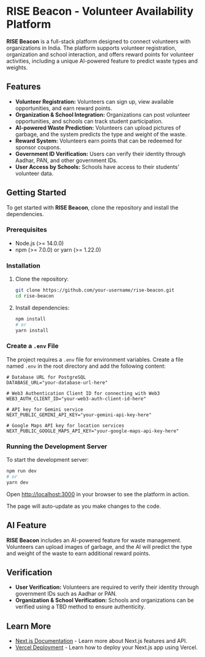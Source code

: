 # RISE Beacon - Volunteer Availability Platform

**RISE Beacon** is a full-stack platform designed to connect volunteers with organizations in India. The platform supports volunteer registration, organization and school interaction, and offers reward points for volunteer activities, including a unique AI-powered feature to predict waste types and weights.

## Features

- **Volunteer Registration:** Volunteers can sign up, view available opportunities, and earn reward points.
- **Organization & School Integration:** Organizations can post volunteer opportunities, and schools can track student participation.
- **AI-powered Waste Prediction:** Volunteers can upload pictures of garbage, and the system predicts the type and weight of the waste.
- **Reward System:** Volunteers earn points that can be redeemed for sponsor coupons.
- **Government ID Verification:** Users can verify their identity through Aadhar, PAN, and other government IDs.
- **User Access by Schools:** Schools have access to their students' volunteer data.

## Getting Started

To get started with **RISE Beacon**, clone the repository and install the dependencies.

### Prerequisites

- Node.js (>= 14.0.0)
- npm (>= 7.0.0) or yarn (>= 1.22.0)

### Installation

1. Clone the repository:
   ```bash
   git clone https://github.com/your-username/rise-beacon.git
   cd rise-beacon
   ```

2. Install dependencies:
   ```bash
   npm install
   # or
   yarn install
   ```

### Create a `.env` File

The project requires a `.env` file for environment variables. Create a file named `.env` in the root directory and add the following content:

```env
# Database URL for PostgreSQL
DATABASE_URL="your-database-url-here"

# Web3 Authentication Client ID for connecting with Web3
WEB3_AUTH_CLIENT_ID="your-web3-auth-client-id-here"

# API key for Gemini service
NEXT_PUBLIC_GEMINI_API_KEY="your-gemini-api-key-here"

# Google Maps API key for location services
NEXT_PUBLIC_GOOGLE_MAPS_API_KEY="your-google-maps-api-key-here"
```

### Running the Development Server

To start the development server:

```bash
npm run dev
# or
yarn dev
```

Open [http://localhost:3000](http://localhost:3000) in your browser to see the platform in action.

The page will auto-update as you make changes to the code.

## AI Feature

**RISE Beacon** includes an AI-powered feature for waste management. Volunteers can upload images of garbage, and the AI will predict the type and weight of the waste to earn additional reward points. 

## Verification

- **User Verification:** Volunteers are required to verify their identity through government IDs such as Aadhar or PAN.
- **Organization & School Verification:** Schools and organizations can be verified using a TBD method to ensure authenticity.

## Learn More

- [Next.js Documentation](https://nextjs.org/docs) - Learn more about Next.js features and API.
- [Vercel Deployment](https://vercel.com/docs) - Learn how to deploy your Next.js app using Vercel.
